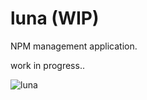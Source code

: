 # luna (WIP)
NPM management application.

work in progress..

![luna](http://104.236.58.95/media/luna2.png)
